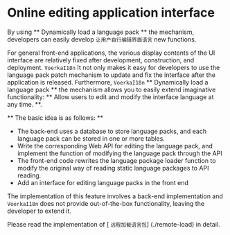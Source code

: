 # Online editing application interface <!-- {docsify-ignore-all} -->

By using ** Dynamically load a language pack ** the mechanism, developers can easily develop `让用户自行编辑界面语言` new functions.

For general front-end applications, the various display contents of the UI interface are relatively fixed after development, construction, and deployment. `VoerkaI18n` It not only makes it easy for developers to use the language pack patch mechanism to update and fix the interface after the application is released. Furthermore, `VoerkaI18n` ** Dynamically load a language pack ** the mechanism allows you to easily extend imaginative functionality: ** Allow users to edit and modify the interface language at any time. **.

** The basic idea is as follows: **
- The back-end uses a database to store language packs, and each language pack can be stored in one or more tables.
- Write the corresponding Web API for editing the language pack, and implement the function of modifying the language pack through the API
- The front-end code rewrites the language package loader function to modify the original way of reading static language packages to API reading.
- Add an interface for editing language packs in the front end

The implementation of this feature involves a back-end implementation and `VoerkaI18n` does not provide out-of-the-box functionality, leaving the developer to extend it.

Please read the implementation of [ `远程加载语言包`] (./remote-load) in detail.


